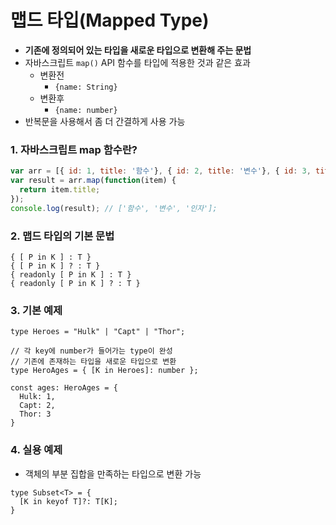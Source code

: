 # 맵드 타입(Mapped Type)

- **기존에 정의되어 있는 타입을 새로운 타입으로 변환해 주는 문법** 
- 자바스크립트 `map()` API 함수를 타입에 적용한 것과 같은 효과
  - 변환전
    - `{name: String}`
  - 변환후
    - `{name: number}`
- 반복문을 사용해서 좀 더 간결하게 사용 가능



### 1. 자바스크립트 map 함수란?

```js
var arr = [{ id: 1, title: '함수'}, { id: 2, title: '변수'}, { id: 3, title: '인자'}];
var result = arr.map(function(item) {
  return item.title;
});
console.log(result); // ['함수', '변수', '인자'];
```



### 2. 맵드 타입의 기본 문법

```tsx
{ [ P in K ] : T }
{ [ P in K ] ? : T }
{ readonly [ P in K ] : T }
{ readonly [ P in K ] ? : T }
```



### 3. 기본 예제

```tsx
type Heroes = "Hulk" | "Capt" | "Thor";

// 각 key에 number가 들어가는 type이 완성
// 기존에 존재하는 타입을 새로운 타입으로 변환
type HeroAges = { [K in Heroes]: number };

const ages: HeroAges = {
  Hulk: 1,
  Capt: 2,
  Thor: 3
}
```



### 4. 실용 예제

- 객체의 부분 집합을 만족하는 타입으로 변환 가능

```tsx
type Subset<T> = {
  [K in keyof T]?: T[K];
}
```